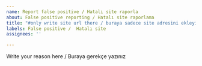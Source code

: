 ```yaml
---
name: Report false positive / Hatalı site raporla
about: False positive reporting / Hatalı site raporlama
title: "#only write site url there / buraya sadece site adresini ekleyin"
labels: False positive /  Hatalı site
assignees: ''

---
```


Write your reason here / Buraya gerekçe yazınız
